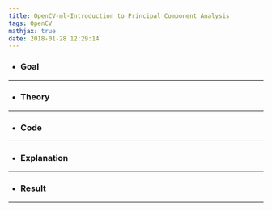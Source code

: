 ```yaml
---
title: OpenCV-ml-Introduction to Principal Component Analysis
tags: OpenCV
mathjax: true
date: 2018-01-28 12:29:14
---
```

- ### Goal

---
- ### Theory

---
- ### Code

---
- ### Explanation

---
- ### Result

---
